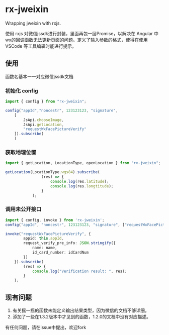 # rx-jweixin
Wrapping jweixin with rxjs.

使用 rxjs 对微信jssdk进行封装，里面再包一层Promise，以解决在 Angular 中 wx的回调函数无法更新页面的问题。定义了输入参数的格式，使得在使用 VSCode 等工具编辑时能进行提示。


## 使用
函数名基本一一对应微信jssdk文档

### 初始化 config
```typescript
import { config } from "rx-jweixin";

config("appId","noncestr", 123123123, "signature", 
    [
        JsApi.chooseImage, 
        JsApi.getLocation, 
        "requestWxFacePictureVerify"
    ]).subscribe(
    )
```

### 获取地理位置
```typescript
import { getLocation, LocationType, openLocation } from "rx-jweixin";

getLocation(LocationType.wgs84).subscribe(
                (res) => {
                    console.log(res.latitude);
                    console.log(res.longtitude);
                }
            );
```

### 调用未公开接口
```typescript
import { config, invoke } from 'rx-jweixin';
config("appId", "noncestr", 123123123, "signature", ["requestWxFacePictureVerify"], true, true).subscribe(); 

invoke("requestWxFacePictureVerify", {
        appid: this.appId,
        request_verify_pre_info: JSON.stringify({
            name: name,
            id_card_number: idCardNum
        })
    }).subscribe(
        (res) => {
            console.log("Verification result: ", res);
        }
    );
```




## 现有问题
1. 有关摇一摇的函数未能定义输出结果类型，因为微信的文档不够详细。
2. 添加了一些在1.3.2版本中才见到的函数，1.2.0的文档中没有对应描述。

有任何问题，请在issue中提出，欢迎fork